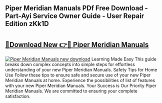 ## Piper Meridian Manuals PDf Free Download - Part-Ayi Service Owner Guide - User Repair Edition zKk1D

# <h2><a href="http://bc81078.oget.top/?id=Piper+Meridian+Manuals">🔗Download New 👉🔴 Piper Meridian Manuals</a></h2>

[![Piper Meridian Manuals new download](https://i.imgur.com/5g1atiW.png)](http://bc81078.oget.top/?id=Piper+Meridian+Manuals)
Learning Made Easy This guide breaks down complex concepts into simple steps for effortless understanding of your new Piper Meridian Manuals. Safety Tips for Home Use Follow these tips to ensure safe and secure use of your new Piper Meridian Manuals at home. Experience the possibilities of list of features with your new Piper Meridian Manuals. Your Success is Our Priority Piper Meridian Manuals. We are committed to ensuring your complete satisfaction.
